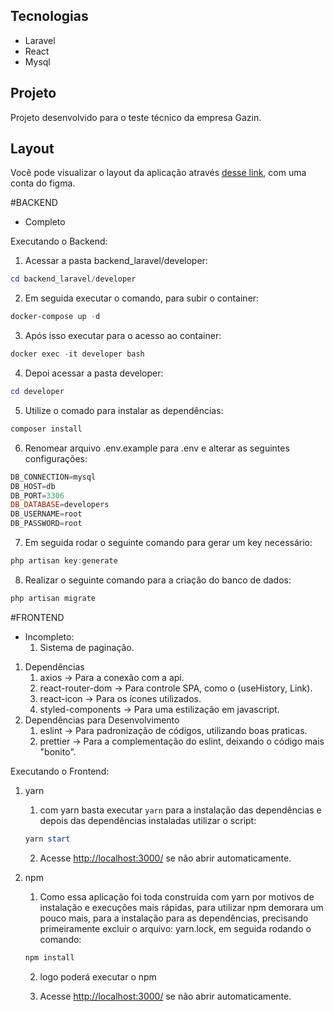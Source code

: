 ## Tecnologias

- Laravel
- React
- Mysql

## Projeto

Projeto desenvolvido para o teste técnico da empresa Gazin.

## Layout

Você pode visualizar o layout da aplicação  através [desse link](https://www.figma.com/file/kuHW4ZGY5GOP5RRSaH6CuG/Developer?node-id=0%3A1), com uma conta do figma.

#BACKEND

- Completo

Executando o Backend:

1. Acessar a pasta backend_laravel/developer:

```powershell
cd backend_laravel/developer
```

2.  Em seguida executar o comando, para subir o container:

```powershell
docker-compose up -d
```

3.  Após isso executar  para o acesso ao container:

```powershell
docker exec -it developer bash
```

4. Depoi acessar a pasta developer:

```powershell
cd developer
```

5.  Utilize o comado para instalar as dependências:

```powershell
composer install
```

6. Renomear arquivo .env.example para .env e alterar as seguintes configurações:

```powershell
DB_CONNECTION=mysql
DB_HOST=db
DB_PORT=3306
DB_DATABASE=developers
DB_USERNAME=root
DB_PASSWORD=root
```

7.  Em seguida rodar o seguinte comando para gerar um key necessário: 

```powershell
php artisan key:generate
```

8. Realizar o seguinte comando para a criação do banco de dados:

```powershell
php artisan migrate
```

#FRONTEND

- Incompleto:
    1. Sistema de paginação.

1. Dependências
    1. axios → Para a conexão com a api.
    2. react-router-dom → Para controle SPA, como o (useHistory, Link).
    3. react-icon → Para os ícones utilizados.
    4. styled-components → Para uma estilização em javascript.
2. Dependências para Desenvolvimento 
    1. eslint → Para padronização de códigos, utilizando boas praticas.
    2. prettier → Para a complementação do eslint, deixando o código mais "bonito".

Executando o Frontend:

1. yarn
    1. com yarn basta executar `yarn` para a instalação das dependências  e depois das dependências instaladas utilizar o script:

    ```powershell
    yarn start
    ```

    2.  Acesse [http://localhost:3000/](http://localhost:3000/) se não abrir automaticamente.

2. npm
    1. Como essa aplicação foi toda construída com yarn por motivos de instalação e execuções mais rápidas, para utilizar npm demorara um pouco mais, para a instalação para as dependências, precisando primeiramente excluir o arquivo: yarn.lock, em seguida rodando o comando:

    ```powershell
    npm install
    ```

     2.  logo poderá executar o npm

    3.  Acesse [http://localhost:3000/](http://localhost:3000/) se não abrir automaticamente.
